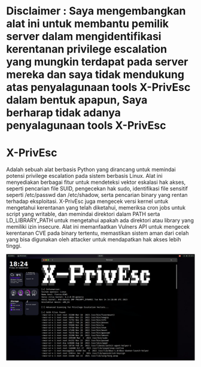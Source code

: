 # **Disclaimer** : Saya mengembangkan alat ini untuk membantu pemilik server dalam mengidentifikasi kerentanan privilege escalation yang mungkin terdapat pada server mereka dan saya tidak mendukung atas penyalagunaan tools X-PrivEsc dalam bentuk apapun, Saya berharap tidak adanya penyalagunaan tools X-PrivEsc

# X-PrivEsc
Adalah sebuah alat berbasis Python yang dirancang untuk memindai potensi privilege escalation pada sistem berbasis Linux. Alat ini menyediakan berbagai fitur untuk mendeteksi vektor eskalasi hak akses, seperti pencarian file SUID, pengecekan hak sudo, identifikasi file sensitif seperti /etc/passwd dan /etc/shadow, serta pencarian binary yang rentan terhadap eksploitasi. X-PrivEsc juga mengecek versi kernel untuk mengetahui kerentanan yang telah diketahui, memeriksa cron jobs untuk script yang writable, dan memindai direktori dalam PATH serta LD_LIBRARY_PATH untuk mengetahui apakah ada direktori atau library yang memiliki izin insecure. Alat ini memanfaatkan Vulners API untuk mengecek kerentanan CVE pada binary tertentu, memastikan sistem aman dari celah yang bisa digunakan oleh attacker untuk mendapatkan hak akses lebih tinggi.

![X-PrivEsc Logo](img/Screenshot%20from%202024-09-20%2018-24-22.png)
